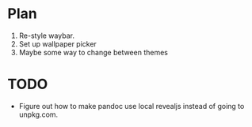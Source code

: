 # Plan
1. Re-style waybar. 
2. Set up wallpaper picker
3. Maybe some way to change between themes
   
# TODO 
- Figure out how to make pandoc use local revealjs instead of going to unpkg.com.
